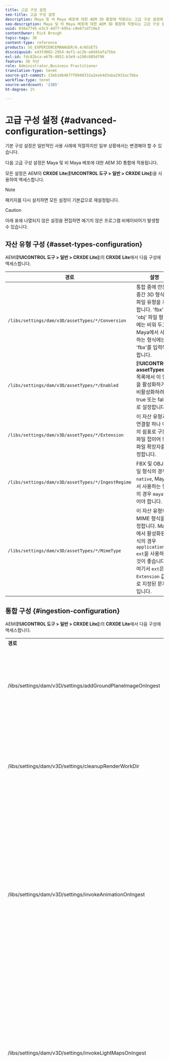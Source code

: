```yaml
---
title: 고급 구성 설정
seo-title: 고급 구성 설정
description: Maya 및 비 Maya 배포에 대한 AEM 3D 통합에 적용되는 고급 구성 설정에 대해 알아봅니다.
seo-description: Maya 및 비 Maya 배포에 대한 AEM 3D 통합에 적용되는 고급 구성 설정에 대해 알아봅니다.
uuid: 016e7745-e3c3-4d77-b95a-c0e671d719e2
contentOwner: Rick Brough
topic-tags: 3D
content-type: reference
products: SG_EXPERIENCEMANAGER/6.4/ASSETS
discoiquuid: e43fd002-2954-4ef1-ac2b-e8d45afa75be
exl-id: fdc82bca-e676-4052-b3e9-a198c685df96
feature: 3D 자산
role: Administrator,Business Practitioner
translation-type: tm+mt
source-git-commit: 13eb1d64677f6940332a2eeb4d3aba2915ac7bba
workflow-type: tm+mt
source-wordcount: '1385'
ht-degree: 1%

---
```


# 고급 구성 설정 {#advanced-configuration-settings}

기본 구성 설정은 일반적인 사용 사례에 적절하지만 일부 상황에서는 변경해야 할 수 있습니다.

다음 고급 구성 설정은 Maya 및 비 Maya 배포에 대한 AEM 3D 통합에 적용됩니다.

모든 설정은 AEM의 **CRXDE Lite**(**[!UICONTROL 도구 > 일반 > CRXDE Lite]**)을 사용하여 액세스합니다.

>[!NOTE]
>
>패키지를 다시 설치하면 모든 설정이 기본값으로 재설정됩니다.

>[!CAUTION]
>
>아래 표에 나열되지 않은 설정을 편집하면 예기치 않은 프로그램 비헤이비어가 발생할 수 있습니다.

## 자산 유형 구성 {#asset-types-configuration}

AEM(**[!UICONTROL 도구 > 일반 > CRXDE Lite]**)의 **CRXDE Lite**&#x200B;에서 다음 구성에 액세스합니다.

| 경로 | 설명 |
|---|---|
| `/libs/settings/dam/v3D/assetTypes/*/Conversion` | 통합 중에 만든 중간 3D 형식의 파일 유형을 지정합니다. &#39;fbx&#39; 및 &#39;obj&#39; 파일 형식에는 비워 두고, Maya에서 사용하는 형식에는 &#39;fbx&#39;를 입력해야 합니다. |
| `/libs/settings/dam/v3D/assetTypes/*/Enabled` | **[!UICONTROL assetTypes]** 목록에서 이 항목을 활성화하거나 비활성화하려면 true 또는 false로 설정합니다. |
| `/libs/settings/dam/v3D/assetTypes/*/Extension` | 이 자산 유형과 연결할 하나 이상의 쉼표로 구분된 파일 접미어 또는 파일 확장자를 지정합니다. |
| `/libs/settings/dam/v3D/assetTypes/*/IngestRegime` | FBX 및 OBJ 파일 형식의 경우 `native`, Maya에서 사용하는 형식의 경우 `maya`이어야 합니다. |
| `/libs/settings/dam/v3D/assetTypes/*/MimeType` | 이 자산 유형의 MIME 형식을 지정합니다. Maya에서 활성화된 형식의 경우 `application/x-ext`을 사용하는 것이 좋습니다. 여기서 `ext`은 `Extension` 값으로 지정된 문자열입니다. |

## 통합 구성 {#ingestion-configuration}

AEM(**[!UICONTROL 도구 > 일반 > CRXDE Lite]**)의 **CRXDE Lite**&#x200B;에서 다음 구성에 액세스합니다.

<table> 
 <tbody> 
  <tr> 
   <td><strong>경로</strong></td> 
   <td><strong>설명</strong></td> 
  </tr> 
  <tr> 
   <td>/libs/settings/dam/v3D/settings/addGroundPlaneImageOnIngest</td> 
   <td>IBL 스테이지를 보거나 렌더링할 때 주변과 격리된 그림자를 생성할 수 있습니다. RapidRefine을 사용하여 미리 보기 및 렌더링에 적용</td> 
  </tr> 
  <tr> 
   <td><p>/libs/settings/dam/v3D/settings/cleanupRenderWorkDir</p> </td> 
   <td>변환 및 렌더링 후 MayaWork 폴더에 임시 파일을 보관하려면 <strong>false</strong>로 설정합니다. Maya 변환 및 렌더링 문제를 디버깅할 때 유용할 수 있습니다.</td> 
  </tr> 
  <tr> 
   <td>/libs/settings/dam/v3D/settings/invokeAnimationOnIngest</td> 
   <td><p>활성화되면 ImageMagick이 서버에 설치되고 magickPath가 구성됩니다. Rapid Refine은 카드 보기 및 기타 보기에서 축소판으로 사용되는 3D 객체에 대한 간단한 애니메이션을 만드는 데 사용됩니다.</p> <p>애니메이션을 만드는 데는 통합 프로세스 동안 상당한 CPU 리소스가 소모됩니다.</p> </td> 
  </tr> 
  <tr> 
   <td>/libs/settings/dam/v3D/settings/invokeLightMapsOnIngest</td> 
   <td>통합 시 조명 맵을 자동으로 만들 수 있습니다. 자동 라이트 맵 생성을 비활성화하려면 <strong>false</strong>로 설정;Rapid Refine을 사용하면 미리 보거나 렌더링하는 데 필요한 품질이 저하되는 비용 덕분에 CPU 사용량을 크게 줄일 수 있습니다. Maya를 사용한 렌더링에는 영향을 주지 않습니다.</td> 
  </tr> 
  <tr> 
   <td>/libs/settings/dam/v3D/settings/gPlaneZero</td> 
   <td><p><strong>true</strong>(기본값)로 설정하면 필요한 경우 객체의 모든 부분이 지표 평면(y=0)보다 높게 이동됩니다.</p> <p><strong>false</strong>(기본값)로 설정하면 객체가 다시 배치되지 않고 스테이지의 지표 평면에 의해 부분적으로 숨겨질 수 있습니다. (Rapid Refine을 사용한 미리 보기 및 렌더링에만 적용됩니다.) 그러나 Maya와의 렌더링에는 영향을 주지 않습니다. <strong>true</strong>로 설정하면 Maya에서 객체의 수직 위치가 미리 보기나 Rapid Refine으로 렌더링할 때와 다를 수 있습니다.</p> </td> 
  </tr> 
  <tr> 
   <td>/libs/settings/dam/v3D/Paths/magickPath</td> 
   <td>ImageMagick 변환 유틸리티의 경로와 이름입니다. 애니메이션 축소판 제작이 활성화된 경우 절대 경로가 필요합니다.</td> 
  </tr> 
  <tr> 
   <td>/libs/settings/dam/v3D/settings/MaxCpuPercentage</td> 
   <td><p>3D 자산의 통합 처리에 가장 많이 사용되는 CPU 수를 지정합니다.</p> <p>값이 높을수록 인제션의 속도가 빨라지지만 AEM의 전반적인 응답 속도가 느려질 수 있습니다. 이 설정은 근사합니다. 즉, 사용 가능한 CPU 코어 수로 정확도가 높아집니다.</p> </td> 
  </tr> 
 </tbody> 
</table>

## Cloud Services 구성 설정 {#cloud-services-configuration-settings}

다음 설정에 대한 값은 Adobe 계정 관리자, 프로비저닝 전문가 또는 지원 담당자가 제공합니다.

| **경로** | **설명** |
|---|---|
| `/libs/settings/dam/v3D/services/aws/accountId` | Adobe AWS 계정의 계정 ID입니다. |
| `/libs/settings/dam/v3D/services/aws/bucketName` | S3 전송 버켓의 이름;일반적으로 `aem3d`. |
| `/libs/settings/dam/v3D/services/aws/customerId` | Adobe이 조직에 할당한 고유 ID입니다. AWS Cognito 사용자 ID로 사용됩니다. |
| `/libs/settings/dam/v3D/services/aws/encryptedPassword` | 이 customerId와 연결된 암호입니다. AWS Cognito 암호로 사용됩니다. |
| `/libs/settings/dam/v3D/services/aws/region` | 클라우드 서비스가 배포된 AWS 지역. |
| `/libs/settings/dam/v3D/services/aws/userPoolId` | 해당 AWS Cognito 사용자 풀 ID입니다. |
| `/libs/settings/dam/v3D/services/dncr/clientId` | dncr 전환 서비스에 대한 AWS Cognito 클라이언트 ID입니다. |

## 일반적인 처리 설정 {#common-processing-settings}

AEM(**[!UICONTROL 도구 > 일반 > CRXDE Lite]**)의 **CRXDE Lite**&#x200B;에서 다음 구성에 액세스합니다.

| **경로** | **설명** |
|---|---|
| `/libs/settings/dam/v3D/Paths/mayaWorkPath` | Maya 변환 및 렌더링을 위한 작업 폴더의 이름 및 위치입니다. 폴더가 없으면 자동으로 만들어집니다. |
| `/libs/settings/dam/v3D/Paths/maxWorkPath` | 3ds 최대 변환에 대한 작업 폴더의 이름 및 위치입니다. 폴더가 없으면 자동으로 만들어집니다. |
| `/libs/settings/dam/v3D/settings/debugNative` | 형식을 변환하고 RapidRefine 렌더러를 사용하여 렌더링하는 동안 디버그 정보를 만들 수 있도록 하려면 **[!UICONTROL true]**&#x200B;로 설정합니다. |

## 렌더러 구성 {#renderer-configuration}

AEM(**[!UICONTROL 도구 > 일반 > CRXDE Lite]**)의 **CRXDE Lite**&#x200B;에서 다음 구성에 액세스합니다.

| **경로** | **설명** |
|---|---|
| `/libs/settings/dam/v3D/settings/dynamicIBL` | **[!UICONTROL true]**&#x200B;로 설정되고 미리 생성된 조명 맵을 사용할 수 없는 경우(invokeLightMapsOnIngest=false) 렌더링 중에 Rapid Refine 렌더러는 렌더링 품질을 개선하기 위해 광원 맵을 만듭니다. 이 설정을 사용하면 렌더링 시간이 상당히 늘어날 수 있습니다. **[!UICONTROL false]**&#x200B;로 설정하면 이러한 상황에서 CPU 사용이 최소화되지만 렌더링 품질이 저하될 수 있습니다. |
| `/libs/settings/dam/v3D/renderers/*/Enabled` | 렌더러를 각각 사용하거나 사용하지 않으려면 **[!UICONTROL true]** 또는 **[!UICONTROL false]**&#x200B;로 설정합니다. |
| `/libs/settings/dam/v3D/renderers/*/Display` | [렌더링] 패널의 [렌더러] 선택기에서 활성화된 렌더러에 대해 표시되는 문자열을 변경할 수 있습니다. |
| `/libs/settings/dam/v3D/renderers/*/MaxCpuPercentage` | 3D 장면을 렌더링하는 데 가장 많이 사용되는 CPU 수를 지정합니다. 값이 높을수록 렌더링 속도가 빨라지지만 AEM의 전체 응답 속도가 느려질 수 있습니다. 이 설정은 근사합니다. 즉, 사용 가능한 CPU 코어 수로 정확도가 높아집니다. |

## 3D 자산 미리 보기 설정 {#d-asset-preview-settings}

AEM(**[!UICONTROL 도구 > 일반 > CRXDE Lite]**)의 **CRXDE Lite**&#x200B;에서 다음 구성에 액세스합니다.

| 경로 | 설명 |
|---|---|
| `/libs/settings/dam/v3D/WebGLSites/autoSpin` | 페이지 로드 시 자동 회전(자동 카메라 궤도)을 활성화하거나 비활성화하려면 **[!UICONTROL true]** 또는 **[!UICONTROL false]**&#x200B;로 설정합니다. |
| `/libs/settings/dam/v3D/WebGLSites/autoSpinAfterReset` | **[!UICONTROL 재설정]**&#x200B;을 누른 후 자동 회전을 다시 시작하려면 **[!UICONTROL true]**&#x200B;로 설정합니다. 자동 회전이 비활성화된 경우 무시됩니다. |
| `/libs/settings/dam/v3D/WebGLSites/autoSpinSpeed` | 오른쪽에서 왼쪽으로 회전 및 왼쪽에서 오른쪽 회전 값을 음수로 하여 속도(분당 레볼루션)와 자동 회전 방향을 지정합니다. |
| `/libs/settings/dam/v3D/WebGL/continueRotate` | 터치 및 마우스 제스처에 대한 뷰어 응답의 점진적 페이드아웃으로 계속을 비활성화하려면 **[!UICONTROL false]**&#x200B;로 설정합니다. |
| `/libs/settings/dam/v3D/WebGL/curtainColor` | 로드 및 초기화 동안 선택적으로 3D 자산 미리 보기의 뷰포트를 덮을 수 있는 로드 커튼 색상을 지정합니다. R,G,B 값으로, 각 색상 구성 요소가 0에서 255 사이의 범위에 있습니다. |
| `/libs/settings/dam/v3D/WebGL/fadeCurtains` | **[!UICONTROL true]**&#x200B;로 설정하면 뷰어 초기화의 후부분이 서서히 사라집니다. **[!UICONTROL false]**&#x200B;로 설정하면 로드 및 초기화가 완료될 때까지 커튼이 불투명하게 유지됩니다. |
| `/libs/settings/dam/v3D/WebGL/showCurtains` | 3D 자산 미리 보기에 대한 로드 커튼을 활성화하거나 비활성화하려면 **[!UICONTROL true]** 또는 **[!UICONTROL false]**&#x200B;로 설정합니다. |
| `/libs/settings/dam/v3D/WebGL/spinHeight` | 자동 회전이 활성화되고 활성화되면 3D 개체의 높이를 기준으로 카메라의 세로 위치가 자동으로 조정됩니다. 0.5로 설정하면 카메라가 개체의 높이를 1/2로 세로로 배치되고, 이로 인해 시야에서 수평선이 세로로 중앙에 배치됩니다. 값이 클수록 카메라에서 개체를 아래로 보고 렌더링된 수평선의 높이를 늘립니다. 값이 작을수록 카메라가 개체를 위로 보고 수평선을 낮춥니다. |

## 3D 사이트 구성 요소 설정 {#d-sites-component-settings}

AEM(**[!UICONTROL 도구 > 일반 > CRXDE Lite]**)의 **CRXDE Lite**&#x200B;에서 다음 구성에 액세스합니다.

| 경로 | 설명 |
|---|---|
| `/libs/settings/dam/v3D/WebGLSites/autoSpinAfterReset` | 홈을 누른 후 자동 회전(자동 카메라 궤도)을 다시 활성화하려면 **[!UICONTROL true]**&#x200B;로 설정합니다. 자동 회전이 비활성화된 경우 무시됩니다. |
| `/libs/settings/dam/v3D/WebGLSites/continueRotate` | 터치 및 마우스 제스처에 대한 뷰어 응답의 점진적 페이드아웃으로 계속을 비활성화하려면 **[!UICONTROL false]**&#x200B;로 설정합니다. |
| `/libs/settings/dam/v3D/WebGLSites/curtainColor` | 로드 중 3D 사이트 구성 요소의 뷰포트를 선택적으로 덮을 수 있는 로드 커튼 색상을 지정합니다. R,G,B 값으로, 각 색상 구성 요소가 0에서 255 사이의 범위에 있습니다. |
| `/libs/settings/dam/v3D/WebGLSites/fadeCurtains` | **[!UICONTROL true]**&#x200B;로 설정하면 로드 및 초기화 후부분이 서서히 사라집니다. **[!UICONTROL false]**&#x200B;로 설정하면 로드 및 초기화가 완료될 때까지 커튼이 불투명하게 유지됩니다. |
| `/libs/settings/dam/v3D/WebGLSites/showCurtains` | 3D 사이트 구성 요소의 로드 커튼을 활성화 또는 비활성화하려면 **[!UICONTROL true]** 또는 **[!UICONTROL false]**&#x200B;로 설정합니다. |
| `/libs/settings/dam/v3D/WebGLSites/spinHeight` | 자동 회전이 활성화되고 활성화되면 3D 개체의 높이를 기준으로 카메라의 세로 위치가 자동으로 조정됩니다. 0.5로 설정하면 카메라가 개체의 높이를 1/2로 세로로 배치되고, 이로 인해 시야에서 수평선이 세로로 중앙에 배치됩니다. 값이 클수록 카메라에서 개체를 아래로 보고 렌더링된 수평선의 높이를 늘립니다. 값이 작을수록 카메라가 개체를 위로 보고 수평선을 낮춥니다. |
